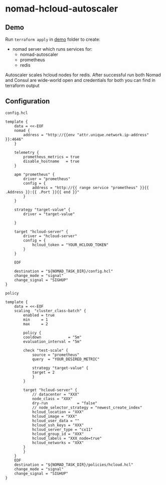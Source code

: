 # nomad-hcloud-autoscaler

## Demo
Run `terraform apply` in [demo](demo/setup) folder to create: 
 - nomad server which runs services for:
    - nomad-autoscaler
    - prometheus
    - redis

Autoscaler scales hcloud nodes for redis. After successful run both Nomad and Consul are wide-world open and credentials for both you can find in terraform output


## Configuration

`config.hcl`
```
template {
    data = <<-EOF
    nomad {
        address = "http://{{env "attr.unique.network.ip-address" }}:4646"
    }

    telemetry {
        prometheus_metrics = true
        disable_hostname   = true
    }

    apm "prometheus" {
        driver = "prometheus"
        config = {
            address = "http://{{ range service "prometheus" }}{{ .Address }}:{{ .Port }}{{ end }}"
        }
    }

    strategy "target-value" {
        driver = "target-value"
        
    }

    target "hcloud-server" {
        driver = "hcloud-server"
        config = {
            hcloud_token = "YOUR_HCLOUD_TOKEN"
        }
    }
    
    EOF

    destination = "${NOMAD_TASK_DIR}/config.hcl"
    change_mode = "signal"
    change_signal = "SIGHUP"
}
```

`policy`

```
template {
    data = <<-EOF
    scaling  "cluster_class-batch" {
        enabled = true
        min     = 1
        max     = 2

        policy {
        cooldown            = "5m"
        evaluation_interval = "5m"

        check "test-scale" {
            source = "prometheus"
            query  = "YOUR_DESIRED_METRIC"

            strategy "target-value" {
            target = 2
            }
        }

        target "hcloud-server" {
            // datacenter = "XXX"
            node_class = "XXX"
            dry-run             = "false"
            // node_selector_strategy = "newest_create_index"
            hcloud_location = "XXX"
            hcloud_image = "XXX"
            hcloud_user_data = ""
            hcloud_ssh_keys = "XXX"
            hcloud_server_type = "cx11"
            hcloud_group_id = "XXX"
            hcloud_labels = "XXX_node=true"
            hcloud_networks = "XXX"
        }
        }
    }
    EOF
    destination = "${NOMAD_TASK_DIR}/policies/hcloud.hcl"
    change_mode = "signal"
    change_signal = "SIGHUP"
}
```
